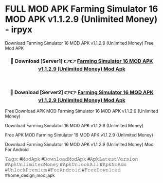 # FULL MOD APK Farming Simulator 16 MOD APK v1.1.2.9 (Unlimited Money) - irpyx
Download Farming Simulator 16 MOD APK v1.1.2.9 (Unlimited Money) Free Mod APK

<div align="center">
<h3>🔴 Download [Server1] 👉👉 <a href="https://apk-comot.site?title=Farming_Simulator_16_MOD_APK_v1.1.2.9_(Unlimited_Money)">Farming Simulator 16 MOD APK v1.1.2.9 (Unlimited Money) Mod Apk</a></h3><br>

<h3>🔴 Download [Server2] 👉👉 <a href="https://apk-comot.site?title=Farming_Simulator_16_MOD_APK_v1.1.2.9_(Unlimited_Money)">Farming Simulator 16 MOD APK v1.1.2.9 (Unlimited Money) Mod Apk</a></h3>
</div>


Free Download APK MOD Farming Simulator 16 MOD APK v1.1.2.9 (Unlimited Money)

Download Farming Simulator 16 MOD APK v1.1.2.9 (Unlimited Money) 

Free APK MOD Farming Simulator 16 MOD APK v1.1.2.9 (Unlimited Money) 

Download Farming Simulator 16 MOD APK v1.1.2.9 (Unlimited Money) Mod For Android

𝚃𝚊𝚐𝚜: #𝙼𝚘𝚍𝙰𝚙𝚔 #𝙳𝚘𝚠𝚗𝚕𝚘𝚊𝚍𝙼𝚘𝚍𝙰𝚙𝚔 #𝙰𝚙𝚔𝙻𝚊𝚝𝚎𝚜𝚝𝚅𝚎𝚛𝚜𝚒𝚘𝚗 #𝙰𝚙𝚔𝚄𝚗𝚕𝚒𝚖𝚒𝚝𝚎𝚍𝙼𝚘𝚗𝚎𝚢 #𝙰𝚙𝚔𝚄𝚗𝚕𝚘𝚌𝚔𝙰𝚕𝚕 #𝙰𝚙𝚔𝙽𝚘𝙰𝚍𝚜 #𝚄𝚗𝚕𝚘𝚌𝚔𝙿𝚛𝚎𝚖𝚒𝚞𝚖 #𝙵𝚘𝚛𝙰𝚗𝚍𝚛𝚘𝚒𝚍 #𝙵𝚛𝚎𝚎𝙳𝚘𝚠𝚗𝚕𝚘𝚊𝚍 #home_design_mod_apk